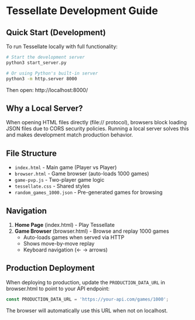 # Tessellate Development Guide

## Quick Start (Development)

To run Tessellate locally with full functionality:

```bash
# Start the development server
python3 start_server.py

# Or using Python's built-in server
python3 -m http.server 8000
```

Then open: http://localhost:8000/

## Why a Local Server?

When opening HTML files directly (file:// protocol), browsers block loading JSON files due to CORS security policies. Running a local server solves this and makes development match production behavior.

## File Structure

- `index.html` - Main game (Player vs Player)
- `browser.html` - Game browser (auto-loads 1000 games)
- `game-pvp.js` - Two-player game logic
- `tessellate.css` - Shared styles
- `random_games_1000.json` - Pre-generated games for browsing

## Navigation

1. **Home Page** (index.html) - Play Tessellate
2. **Game Browser** (browser.html) - Browse and replay 1000 games
   - Auto-loads games when served via HTTP
   - Shows move-by-move replay
   - Keyboard navigation (← → arrows)

## Production Deployment

When deploying to production, update the `PRODUCTION_DATA_URL` in browser.html to point to your API endpoint:

```javascript
const PRODUCTION_DATA_URL = 'https://your-api.com/games/1000';
```

The browser will automatically use this URL when not on localhost.